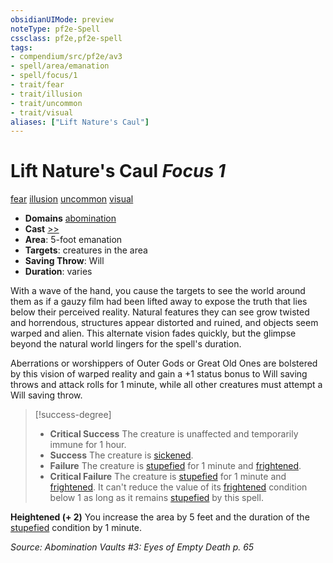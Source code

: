 ```yaml
---
obsidianUIMode: preview
noteType: pf2e-Spell
cssclass: pf2e,pf2e-spell
tags:
- compendium/src/pf2e/av3
- spell/area/emanation
- spell/focus/1
- trait/fear
- trait/illusion
- trait/uncommon
- trait/visual
aliases: ["Lift Nature's Caul"]
---
```

# Lift Nature's Caul *Focus 1*   
[fear](rules/traits/fear.md "Fear Effect Trait")  [illusion](rules/traits/illusion.md "Illusion School Trait")  [uncommon](rules/traits/uncommon.md "Uncommon Rarity Trait")  [visual](rules/traits/visual.md "Visual Effect Trait")  

- **Domains** [abomination](compendium/setting/domains.md#Abomination)
- **Cast** [>>](rules/core-rulebook/chapter-9-playing-the-game.md#Actions "Two-Action") 
- **Area**: 5-foot emanation
- **Targets**: creatures in the area
- **Saving Throw**: Will
- **Duration**: varies

With a wave of the hand, you cause the targets to see the world around them as if a gauzy film had been lifted away to expose the truth that lies below their perceived reality. Natural features they can see grow twisted and horrendous, structures appear distorted and ruined, and objects seem warped and alien. This alternate vision fades quickly, but the glimpse beyond the natural world lingers for the spell's duration.

Aberrations or worshippers of Outer Gods or Great Old Ones are bolstered by this vision of warped reality and gain a +1 status bonus to Will saving throws and attack rolls for 1 minute, while all other creatures must attempt a Will saving throw.

> [!success-degree] 
> - **Critical Success** The creature is unaffected and temporarily immune for 1 hour.
> - **Success** The creature is [sickened](rules/conditions.md#Sickened).
> - **Failure** The creature is [stupefied](rules/conditions.md#Stupefied) for 1 minute and [frightened](rules/conditions.md#Frightened).
> - **Critical Failure** The creature is [stupefied](rules/conditions.md#Stupefied) for 1 minute and [frightened](rules/conditions.md#Frightened). It can't reduce the value of its [frightened](rules/conditions.md#Frightened) condition below 1 as long as it remains [stupefied](rules/conditions.md#Stupefied) by this spell.

**Heightened (+ 2)** You increase the area by 5 feet and the duration of the [stupefied](rules/conditions.md#Stupefied) condition by 1 minute.

*Source: Abomination Vaults #3: Eyes of Empty Death p. 65*
